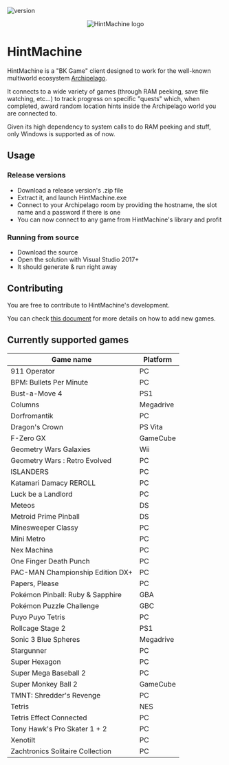 ![version](https://img.shields.io/badge/Version-1.1.0-blue)

<p align="center">
  <img src="https://github.com/CalDrac/hintMachine/blob/master/HintMachine/Assets/logo_small.png?raw=true" alt="HintMachine logo"/>
</p>

# HintMachine

HintMachine is a "BK Game" client designed to work for the well-known multiworld ecosystem [Archipelago](https://github.com/ArchipelagoMW/Archipelago).

It connects to a wide variety of games (through RAM peeking, save file watching, etc...) to track progress on specific "quests" which, when completed, award random location hints inside the Archipelago world you are connected to.

Given its high dependency to system calls to do RAM peeking and stuff, only Windows is supported as of now.

## Usage

### Release versions 

- Download a release version's .zip file
- Extract it, and launch HintMachine.exe
- Connect to your Archipelago room by providing the hostname, the slot name and a password if there is one
- You can now connect to any game from HintMachine's library and profit

### Running from source 

- Download the source 
- Open the solution with Visual Studio 2017+
- It should generate & run right away


## Contributing

You are free to contribute to HintMachine's development.

You can check [this document](https://github.com/CalDrac/hintMachine/blob/dev/adding_games.md) for more details on how to add new games.


## Currently supported games

| Game name                        | Platform  |
|----------------------------------|-----------|
| 911 Operator                     | PC        |
| BPM: Bullets Per Minute          | PC        |
| Bust-a-Move 4                    | PS1       |
| Columns                          | Megadrive |
| Dorfromantik                     | PC        |
| Dragon's Crown                   | PS Vita   |
| F-Zero GX                        | GameCube  |
| Geometry Wars Galaxies           | Wii       |
| Geometry Wars : Retro Evolved    | PC        |
| ISLANDERS                        | PC        |
| Katamari Damacy REROLL           | PC        |
| Luck be a Landlord               | PC        |
| Meteos                           | DS        |
| Metroid Prime Pinball            | DS        |
| Minesweeper Classy               | PC        |
| Mini Metro                       | PC        |
| Nex Machina                      | PC        |
| One Finger Death Punch           | PC        |
| PAC-MAN Championship Edition DX+ | PC        |
| Papers, Please                   | PC        |
| Pokémon Pinball: Ruby & Sapphire | GBA       |
| Pokémon Puzzle Challenge         | GBC       |
| Puyo Puyo Tetris                 | PC        |
| Rollcage Stage 2                 | PS1       |
| Sonic 3 Blue Spheres             | Megadrive |
| Stargunner                       | PC        |
| Super Hexagon                    | PC        |
| Super Mega Baseball 2            | PC        |
| Super Monkey Ball 2              | GameCube  |
| TMNT: Shredder's Revenge         | PC        |
| Tetris                           | NES       |
| Tetris Effect Connected          | PC        |
| Tony Hawk's Pro Skater 1 + 2     | PC        |
| Xenotilt                         | PC        |
| Zachtronics Solitaire Collection | PC        |
